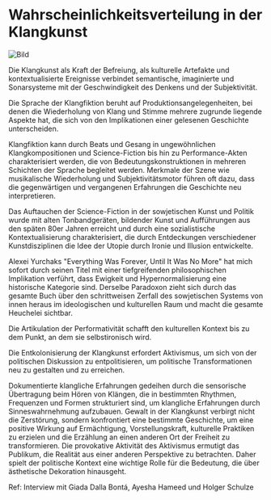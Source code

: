 # **Wahrscheinlichkeitsverteilung in der Klangkunst**

![Bild](https://images.prismic.io/syntia/c08197f4-b69a-4ea5-85f0-76dbf2b59d6d_la-musique-1939.jpg?auto=compress,format)

Die Klangkunst als Kraft der Befreiung, als kulturelle Artefakte und kontextualisierte Ereignisse verbindet semantische, imaginierte und Sonarsysteme mit der Geschwindigkeit des Denkens und der Subjektivität.

Die Sprache der Klangfiktion beruht auf Produktionsangelegenheiten, bei denen die Wiederholung von Klang und Stimme mehrere zugrunde liegende Aspekte hat, die sich von den Implikationen einer gelesenen Geschichte unterscheiden.

Klangfiktion kann durch Beats und Gesang in ungewöhnlichen Klangkompositionen und Science-Fiction bis hin zu Performance-Akten charakterisiert werden, die von Bedeutungskonstruktionen in mehreren Schichten der Sprache begleitet werden. Merkmale der Szene wie musikalische Wiederholung und Subjektivitätsmotor führen oft dazu, dass die gegenwärtigen und vergangenen Erfahrungen die Geschichte neu interpretieren.

Das Auftauchen der Science-Fiction in der sowjetischen Kunst und Politik wurde mit alten Tonbandgeräten, bildender Kunst und Aufführungen aus den späten 80er Jahren erreicht und durch eine sozialistische Kontextualisierung charakterisiert, die durch Entdeckungen verschiedener Kunstdisziplinen die Idee der Utopie durch Ironie und Illusion entwickelte.

Alexei Yurchaks "Everything Was Forever, Until It Was No More" hat mich sofort durch seinen Titel mit einer tiefgreifenden philosophischen Implikation verführt, dass Ewigkeit und Hypernormalisierung eine historische Kategorie sind. Derselbe Paradoxon zieht sich durch das gesamte Buch über den schrittweisen Zerfall des sowjetischen Systems von innen heraus im ideologischen und kulturellen Raum und macht die gesamte Heuchelei sichtbar.

Die Artikulation der Performativität schafft den kulturellen Kontext bis zu dem Punkt, an dem sie selbstironisch wird.

Die Entkolonisierung der Klangkunst erfordert Aktivismus, um sich von der politischen Diskussion zu entpolitisieren, um politische Transformationen neu zu gestalten und zu erreichen.

Dokumentierte klangliche Erfahrungen gedeihen durch die sensorische Übertragung beim Hören von Klängen, die in bestimmten Rhythmen, Frequenzen und Formen strukturiert sind, um klangliche Erfahrungen durch Sinneswahrnehmung aufzubauen. Gewalt in der Klangkunst verbirgt nicht die Zerstörung, sondern konfrontiert eine bestimmte Geschichte, um eine positive Wirkung auf Ermächtigung, Vorstellungskraft, kulturelle Praktiken zu erzielen und die Erzählung an einen anderen Ort der Freiheit zu transformieren. Die provokative Aktivität des Aktivismus ermutigt das Publikum, die Realität aus einer anderen Perspektive zu betrachten. Daher spielt der politische Kontext eine wichtige Rolle für die Bedeutung, die über ästhetische Dekoration hinausgeht.

Ref: Interview mit Giada Dalla Bontá, Ayesha Hameed und Holger Schulze
